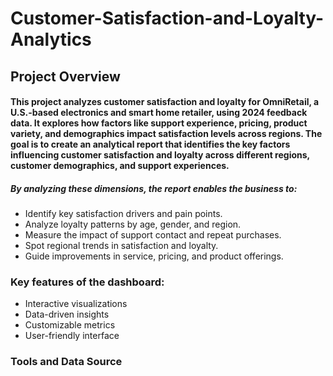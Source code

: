 # Customer-Satisfaction-and-Loyalty-Analytics
## Project Overview
#### This project analyzes customer satisfaction and loyalty for OmniRetail, a U.S.-based electronics and smart home retailer, using 2024 feedback data. It explores how factors like support experience, pricing, product variety, and demographics impact satisfaction levels across regions. The goal is to create an analytical report that identifies the key factors influencing customer satisfaction and loyalty across different regions, customer demographics, and support experiences. 
##### By analyzing these dimensions, the report enables the business to:
-	Identify key satisfaction drivers and pain points.
-	Analyze loyalty patterns by age, gender, and region.
-	Measure the impact of support contact and repeat purchases.
-	Spot regional trends in satisfaction and loyalty.
-	Guide improvements in service, pricing, and product offerings.
### Key features of the dashboard:
-	Interactive visualizations
-	Data-driven insights
-	Customizable metrics
-	User-friendly interface
### Tools and Data Source

